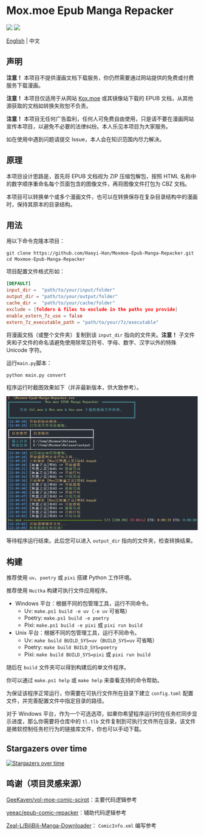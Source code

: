 # Mox.moe Epub Manga Repacker

![](https://img.shields.io/badge/python-v3.10-orange) ![](https://img.shields.io/github/license/Haoyi-Han/Moxmoe-Epub-Manga-Repacker)

[English](./README.md) | 中文

## 声明

**注意！** 本项目不提供漫画文档下载服务，你仍然需要通过网站提供的免费或付费服务下载漫画。

**注意！** 本项目仅适用于从网站 [Kox.moe](https://mox.moe) 或其镜像站下载的 EPUB 文档，从其他源获取的文档如转换失败恕不负责。

**注意！** 本项目无任何广告盈利，任何人可免费自由使用，只是请不要在漫画网站宣传本项目，以避免不必要的法律纠纷。本人乐见本项目为大家服务。

如在使用中遇到问题请提交 Issue，本人会在知识范围内尽力解决。

## 原理

本项目设计思路是，首先将 EPUB 文档视为 ZIP 压缩包解包，按照 HTML 名称中的数字顺序重命名每个页面包含的图像文件，再将图像文件打包为 CBZ 文档。

本项目可以转换单个或多个漫画文件，也可以在转换保存在复杂目录结构中的漫画时，保持其原本的目录结构。

## 用法

用以下命令克隆本项目：

```shell
git clone https://github.com/Haoyi-Han/Moxmoe-Epub-Manga-Repacker.git
cd Moxmoe-Epub-Manga-Repacker
```

项目配置文件格式形如：

```toml
[DEFAULT]
input_dir =  "path/to/your/input/folder"
output_dir = "path/to/your/output/folder"
cache_dir =  "path/to/your/cache/folder"
exclude = [folders & files to exclude in the paths you provide]
enable_extern_7z_use = false
extern_7z_executable_path = "path/to/your/7z/executable"
```

将漫画文档（或整个文件夹）复制到该 `input_dir` 指向的文件夹。**注意！** 子文件夹和子文件的命名请避免使用除常见符号、字母、数字、汉字以外的特殊 Unicode 字符。

运行`main.py`脚本：

```shell
python main.py convert
```

程序运行时截图效果如下（并非最新版本，供大致参考）。

![](./img/2023-04-18.png)

等待程序运行结束。此后您可以进入 `output_dir` 指向的文件夹，检查转换结果。

## 构建

推荐使用 `uv`、`poetry` 或 `pixi` 搭建 Python 工作环境。

推荐使用 `Nuitka` 构建可执行文件应用程序。

- Windows 平台：根据不同的包管理工具，运行不同命令。
  - Uv: `make.ps1 build -e uv`（`-e uv` 可省略）
  - Poetry: `make.ps1 build -e poetry`
  - Pixi: `make.ps1 build -e pixi` 或 `pixi run build`
- Unix 平台：根据不同的包管理工具，运行不同命令。
  - Uv: `make build BUILD_SYS=uv`（`BUILD_SYS=uv` 可省略）
  - Poetry: `make build BUILD_SYS=poetry`
  - Pixi: `make build BUILD_SYS=pixi` 或 `pixi run build`
 
随后在 `build` 文件夹可以得到构建后的单文件程序。

你可以通过 `make.ps1 help` 或 `make help` 来查看支持的命令帮助。

为保证该程序正常运行，你需要在可执行文件所在目录下建立 `config.toml` 配置文件，并完善配置文件中指定目录的路径。

对于 Windows 平台，作为一个可选选项，如果你希望程序运行时在任务栏同步显示进度，那么你需要将仓库中的 `tl.tlb` 文件复制到可执行文件所在目录，该文件是微软控制任务栏行为的链接库文件，你也可以手动下载。

## Stargazers over time

[![Stargazers over time](https://starchart.cc/Haoyi-Han/Moxmoe-Epub-Manga-Repacker.svg)](https://starchart.cc/Haoyi-Han/Moxmoe-Epub-Manga-Repacker)

## 鸣谢（项目灵感来源）

[GeeKaven/vol-moe-comic-scirpt](https://github.com/GeeKaven/vol-moe-comic-scirpt)：主要代码逻辑参考

[yeeac/epub-comic-repacker](https://github.com/yeeac/epub-comic-repacker)：辅助代码逻辑参考

[Zeal-L/BiliBili-Manga-Downloader](https://github.com/Zeal-L/BiliBili-Manga-Downloader)： `ComicInfo.xml` 编写参考